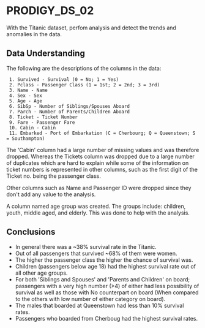 # PRODIGY_DS_02

 With the Titanic dataset, perfom analysis and detect the trends and anomalies in the data. 

 ## Data Understanding

 The following are the descriptions of the columns in the data:
 
     1. Survived - Survival (0 = No; 1 = Yes)
     2. Pclass - Passenger Class (1 = 1st; 2 = 2nd; 3 = 3rd)
     3. Name - Name
     4. Sex - Sex
     5. Age - Age
     6. SibSp - Number of Siblings/Spouses Aboard
     7. Parch - Number of Parents/Children Aboard
     8. Ticket - Ticket Number
     9. Fare - Passenger Fare
     10. Cabin - Cabin
     11. Embarked - Port of Embarkation (C = Cherbourg; Q = Queenstown; S = Southampton)

The 'Cabin' column had a large number of missing values and was therefore dropped. Whereas the Tickets column was dropped due to a large number of duplicates which are hard to explain while some of the information on ticket numbers is represented in other columns, such as the first digit of the Ticket no. being the passenger class. 

Other columns such as Name and Passenger ID were dropped since they don't add any value to the analysis. 

A column named age group was created. The groups include: children, youth, middle aged, and elderly. This was done to help with the analysis.

## Conclusions

- In general there was a ~38% survival rate in the Titanic.
- Out of all passengers that survived ~68% of them were women.
- The higher the passenger class the higher the chance of survival was.
- Children (passengers below age 18) had the highest survival rate out of all other age groups.
- For both 'Siblings and Spouses' and 'Parents and Children' on board; passengers with a very high number (>4) of either had less possibility of survival as well as those with No counterpart on board (When compared to the others with low number of either category on board).
- The males that boarded at Queenstown had less than 10% survival rates.
- Passengers who boarded from Cherboug had the highest survival rates.

